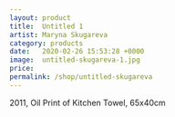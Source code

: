 ```yaml
---
layout: product
title:  Untitled 1
artist: Maryna Skugareva
category: products
date:   2020-02-26 15:53:28 +0000
image:  untitled-skugareva-1.jpg
price:
permalink: /shop/untitled-skugareva
---
```

2011, Oil Print of Kitchen Towel, 65x40cm
